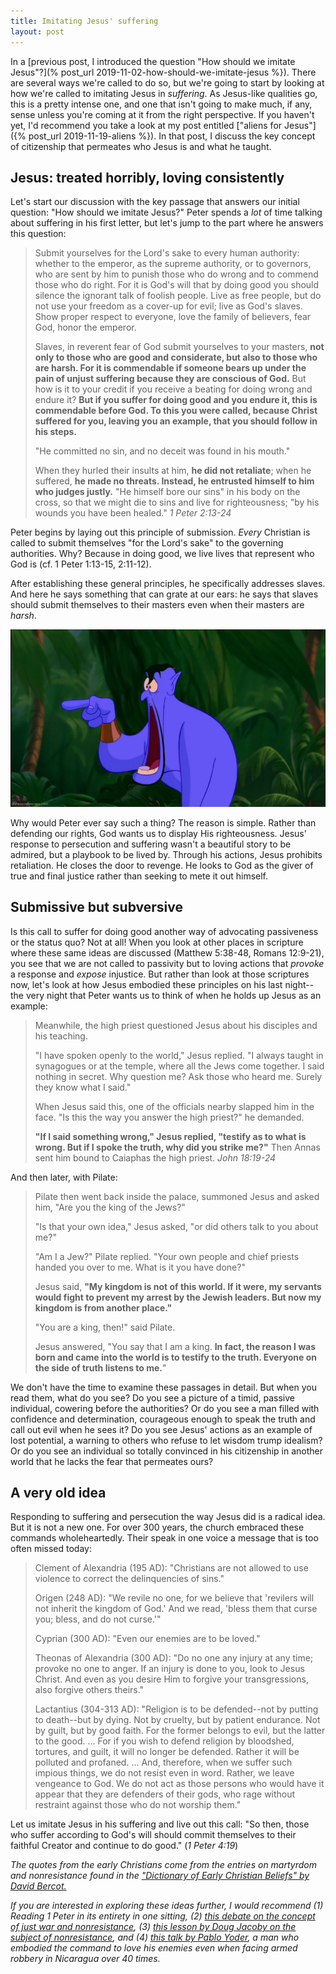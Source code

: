 ```yaml
---
title: Imitating Jesus' suffering
layout: post
---
```


In a [previous post, I introduced the question "How should we imitate Jesus"?](% post_url 2019-11-02-how-should-we-imitate-jesus %}). There are several ways we're called to do so, but we're going to start by looking at how we're called to imitating Jesus in *suffering*. As Jesus-like qualities go, this is a pretty intense one, and one that isn't going to make much, if any, sense unless you're coming at it from the right perspective. If you haven't yet, I'd recommend you take a look at my post entitled ["aliens for Jesus"]({% post_url 2019-11-19-aliens %}). In that post, I discuss the key concept of citizenship that permeates who Jesus is and what he taught. 

## Jesus: treated horribly, loving consistently

Let's start our discussion with the key passage that answers our initial question: "How should we imitate Jesus?" Peter spends a *lot* of time talking about suffering in his first letter, but let's jump to the part where he answers this question:

> Submit yourselves for the Lord's sake to every human authority: whether to the emperor, as the supreme authority, or to governors, who are sent by him to punish those who do wrong and to commend those who do right. For it is God's will that by doing good you should silence the ignorant talk of foolish people. Live as free people, but do not use your freedom as a cover-up for evil; live as God's slaves. Show proper respect to everyone, love the family of believers, fear God, honor the emperor.
>
> Slaves, in reverent fear of God submit yourselves to your masters, **not only to those who are good and considerate, but also to those who are harsh. For it is commendable if someone bears up under the pain of unjust suffering because they are conscious of God.** But how is it to your credit if you receive a beating for doing wrong and endure it? **But if you suffer for doing good and you endure it, this is commendable before God. To this you were called, because Christ suffered for you, leaving you an example, that you should follow in his steps.**
>
> "He committed no sin,
>    and no deceit was found in his mouth."
>
> When they hurled their insults at him, **he did not retaliate**; when he suffered, **he made no threats. Instead, he entrusted himself to him who judges justly.** "He himself bore our sins" in his body on the cross, so that we might die to sins and live for righteousness; "by his wounds you have been healed." *1 Peter 2:13-24*

Peter begins by laying out this principle of submission. *Every* Christian is called to submit themselves "for the Lord's sake" to the governing authorities. Why? Because in doing good, we live lives that represent who God is (cf. 1 Peter 1:13-15, 2:11-12). 

After establishing these general principles, he specifically addresses slaves. And here he says something that can grate at our ears: he says that slaves should submit themselves to their masters even when their masters are *harsh*. 

![Genie dropping his jaw at this crazy command.](/files/jaw-drop.jpg)

Why would Peter ever say such a thing? The reason is simple. Rather than defending our rights, God wants us to display His righteousness. Jesus' response to persecution and suffering wasn't a beautiful story to be admired, but a playbook to be lived by. Through his actions, Jesus prohibits retaliation. He closes the door to revenge. He looks to God as the giver of true and final justice rather than seeking to mete it out himself.

## Submissive but subversive

Is this call to suffer for doing good another way of advocating passiveness or the status quo? Not at all! When you look at other places in scripture where these same ideas are discussed (Matthew 5:38-48, Romans 12:9-21), you see that we are not called to passivity but to loving actions that *provoke* a response and *expose* injustice. But rather than look at those scriptures now, let's look at how Jesus embodied these principles on his last night--the very night that Peter wants us to think of when he holds up Jesus as an example:

> Meanwhile, the high priest questioned Jesus about his disciples and his teaching.
>
> "I have spoken openly to the world," Jesus replied. "I always taught in synagogues or at the temple, where all the Jews come together. I said nothing in secret. Why question me? Ask those who heard me. Surely they know what I said."
>
> When Jesus said this, one of the officials nearby slapped him in the face. "Is this the way you answer the high priest?" he demanded.
>
> **"If I said something wrong," Jesus replied, "testify as to what is wrong. But if I spoke the truth, why did you strike me?"** Then Annas sent him bound to Caiaphas the high priest. *John 18:19-24*

And then later, with Pilate:

> Pilate then went back inside the palace, summoned Jesus and asked him, "Are you the king of the Jews?"
>
> "Is that your own idea," Jesus asked, "or did others talk to you about me?"
>
> "Am I a Jew?" Pilate replied. "Your own people and chief priests handed you over to me. What is it you have done?"
>
> Jesus said, **"My kingdom is not of this world. If it were, my servants would fight to prevent my arrest by the Jewish leaders. But now my kingdom is from another place."**
>
> "You are a king, then!" said Pilate.
>
> Jesus answered, "You say that I am a king. **In fact, the reason I was born and came into the world is to testify to the truth. Everyone on the side of truth listens to me.**"

We don't have the time to examine these passages in detail. But when you read them, what do you see? Do you see a picture of a timid, passive individual, cowering before the authorities? Or do you see a man filled with confidence and determination, courageous enough to speak the truth and call out evil when he sees it? Do you see Jesus' actions as an example of lost potential, a warning to others who refuse to let wisdom trump idealism? Or do you see an individual so totally convinced in his citizenship in another world that he lacks the fear that permeates ours? 

## A very old idea

Responding to suffering and persecution the way Jesus did is a radical idea. But it is not a new one. For over 300 years, the church embraced these commands wholeheartedly. Their speak in one voice a message that is too often missed today:

> Clement of Alexandria (195 AD): "Christians are not allowed to use violence to correct the delinquencies of sins." 
>
> Origen (248 AD): "We revile no one, for we believe that 'revilers will not inherit the kingdom of God.' And we read, 'bless them that curse you; bless, and do not curse.'" 
>
> Cyprian (300 AD): "Even our enemies are to be loved." 
>
> Theonas of Alexandria (300 AD): "Do no one any injury at any time; provoke no one to anger. If an injury is done to you, look to Jesus Christ. And even as you desire Him to forgive your transgressions, also forgive others theirs."
>
> Lactantius (304-313 AD): "Religion is to be defended--not by putting to death--but by dying. Not by cruelty, but by patient endurance. Not by guilt, but by good faith. For the former belongs to evil, but the latter to the good. ... For if you wish to defend religion by bloodshed, tortures, and guilt, it will no longer be defended. Rather it will be polluted and profaned. ... And, therefore, when we suffer such impious things, we do not resist even in word. Rather, we leave vengeance to God. We do not act as those persons who would have it appear that they are defenders of their gods, who rage without restraint against those who do not worship them."

Let us imitate Jesus in his suffering and live out this call: "So then, those who suffer according to God's will should commit themselves to their faithful Creator and continue to do good." (*1 Peter 4:19*)

*The quotes from the early Christians come from the entries on martyrdom and nonresistance found in the ["Dictionary of Early Christian Beliefs" by David Bercot.](https://www.amazon.com/Dictionary-Early-Christian-Beliefs-Reference/dp/1565633571)*

*If you are interested in exploring these ideas further, I would recommend (1) Reading 1 Peter in its entirety in one sitting, (2) [this debate on the concept of just war and nonresistance](https://www.youtube.com/watch?v=K4xQaDDKY7k), (3) [this lesson by Doug Jacoby on the subject of nonresistance](https://vimeo.com/81639585), and (4) [this talk by Pablo Yoder](https://www.youtube.com/watch?v=YKJkPkNtVO4), a man who embodied the command to love his enemies even when facing armed robbery in Nicaragua over 40 times.*

